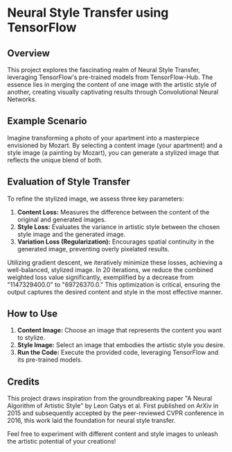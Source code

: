 # Neural Style Transfer using TensorFlow

## Overview

This project explores the fascinating realm of Neural Style Transfer, leveraging TensorFlow's pre-trained models from TensorFlow-Hub. The essence lies in merging the content of one image with the artistic style of another, creating visually captivating results through Convolutional Neural Networks.

## Example Scenario

Imagine transforming a photo of your apartment into a masterpiece envisioned by Mozart. By selecting a content image (your apartment) and a style image (a painting by Mozart), you can generate a stylized image that reflects the unique blend of both.

## Evaluation of Style Transfer

To refine the stylized image, we assess three key parameters:

1. **Content Loss:** Measures the difference between the content of the original and generated images.
2. **Style Loss:** Evaluates the variance in artistic style between the chosen style image and the generated image.
3. **Variation Loss (Regularization):** Encourages spatial continuity in the generated image, preventing overly pixelated results.

Utilizing gradient descent, we iteratively minimize these losses, achieving a well-balanced, stylized image. In 20 iterations, we reduce the combined weighted loss value significantly, exemplified by a decrease from "1147329400.0" to "69726370.0." This optimization is critical, ensuring the output captures the desired content and style in the most effective manner.

## How to Use

1. **Content Image:** Choose an image that represents the content you want to stylize.
2. **Style Image:** Select an image that embodies the artistic style you desire.
3. **Run the Code:** Execute the provided code, leveraging TensorFlow and its pre-trained models.

## Credits

This project draws inspiration from the groundbreaking paper "A Neural Algorithm of Artistic Style" by Leon Gatys et al. First published on ArXiv in 2015 and subsequently accepted by the peer-reviewed CVPR conference in 2016, this work laid the foundation for neural style transfer.

Feel free to experiment with different content and style images to unleash the artistic potential of your creations!
